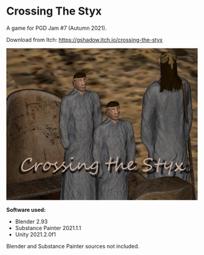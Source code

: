 # Crossing The Styx
A game for PGD Jam #7 (Autumn 2021).

Download from Itch: https://gshadow.itch.io/crossing-the-styx

![Crossing The Styx cover image](docs/CrossingTheStyx_itch_cover.jpg)

**Software used:**
* Blender 2.93
* Substance Painter 2021.1.1 
* Unity 2021.2.0f1

Blender and Substance Painter sources not included.
